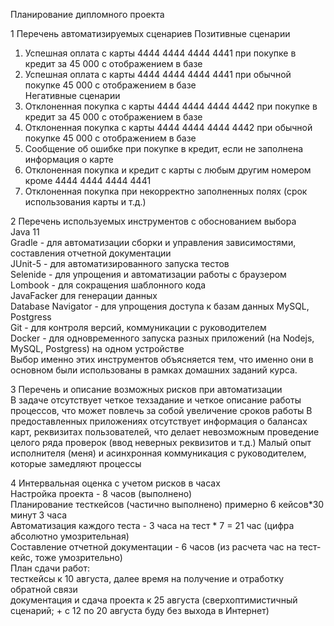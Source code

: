Планирование дипломного проекта

1 Перечень автоматизируемых сценариев
Позитивные сценарии 
1) Успешная оплата с карты 4444 4444 4444 4441 при покупке в кредит за 45 000 с отображением в базе  
2) Успешная оплата с карты 4444 4444 4444 4441 при обычной покупке 45 000 с отображением в базе  
Негативные сценарии  
3) Отклоненная покупка с карты 4444 4444 4444 4442 при покупке в кредит за 45 000 с отображением в базе  
4) Отклоненная покупка с карты 4444 4444 4444 4442 при обычной покупке 45 000 с отображением в базе  
5) Сообщение об ошибке при покупке в кредит, если не заполнена информация о карте  
6) Отклоненная покупка и кредит с карты с любым другим номером кроме 4444 4444 4444 4441
7) Отклоненная покупка при некорректно заполненных полях (срок использования карты и т.д.)

2 Перечень используемых инструментов с обоснованием выбора  
Java 11  
Gradle - для автоматизации сборки и управления зависимостями, составления отчетной документации  
JUnit-5 - для автоматизированного запуска тестов  
Selenide - для упрощения и автоматизации работы с браузером  
Lombook - для сокращения шаблонного кода  
JavaFacker для генерации данных  
Database Navigator - для упрощения доступа к базам данных MySQL, Postgress  
Git - для контроля версий, коммуникации с руководителем  
Docker - для одновременного запуска разных приложений (на Nodejs, MySQL, Postgress) на одном устройстве  
Выбор именно этих инструментов объясняется тем, что именно они в основном были использованы в рамках домашних заданий курса.

3 Перечень и описание возможных рисков при автоматизации  
В задаче отсутствует четкое техзадание и четкое описание работы процессов, что может повлечь за собой увеличение сроков работы
В предоставленных приложениях отсутствует информация о балансах карт, реквизитах пользователей, что делает невозможным проведение целого ряда проверок (ввод неверных реквизитов и т.д.)
Малый опыт исполнителя (меня) и асинхронная коммуникация с руководителем, которые замедляют процессы  

4 Интервальная оценка с учетом рисков в часах  
Настройка проекта - 8 часов (выполнено)  
Планирование тесткейсов (частично выполнено) примерно 6 кейсов*30 минут 3 часа  
Автоматизация каждого теста - 3 часа на тест * 7 = 21 час (цифра абсолютно умозрительная)  
Составление отчетной документации - 6 часов (из расчета час на тест-кейс, тоже умозрительно)  
План сдачи работ:  
тесткейсы к 10 августа, далее время на получение и отработку обратной связи  
документация и сдача проекта к 25 августа (сверхоптимистичный сценарий; + с 12 по 20 августа буду без выхода в Интернет)